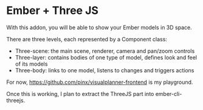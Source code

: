 # Ember + Three JS

With this addon, you will be able to show your Ember models in 3D space.

There are three levels, each represented by a Component class:
* Three-scene: the main scene, renderer, camera and pan/zoom controls
* Three-layer: contains bodies of one type of model, defines look and feel of its models
* Three-body: links to one model, listens to changes and triggers actions

For now, https://github.com/pinx/visualplanner-frontend is my playground.

Once this is working, I plan to extract the ThreeJS part into ember-cli-threejs.

